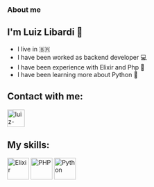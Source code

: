 ### About me
## I'm Luiz Libardi :call_me_hand:
- I live in :brazil:
- I have been worked as backend developer :computer:
- I have been experience with Elixir and Php :space_invader:
- I have been learning more about Python :robot:

## Contact with me:
<a href="https://www.linkedin.com/in/luiz-fernando-libardi-331060187/" target="_blank">
<img align="center", alt="luiz-linkedin", heigh="30" width="40" src="https://cdn.jsdelivr.net/gh/devicons/devicon/icons/linkedin/linkedin-plain.svg" style="max-width:100%;">
</a>

## My skills:
<img src="https://cdn.jsdelivr.net/gh/devicons/devicon/icons/elixir/elixir-original-wordmark.svg" alt="Elixir" width="50" heigth="50" style="max-width:100%;"> </img> 
<img src="https://cdn.jsdelivr.net/gh/devicons/devicon/icons/php/php-original.svg" alt="PHP" width="50" heigth="50" style="max-width:100%;"> </img> 
<img src="https://cdn.jsdelivr.net/gh/devicons/devicon/icons/python/python-original-wordmark.svg" alt="Python" width="50" heigth="50" style="max-width:100%;"> </img>
